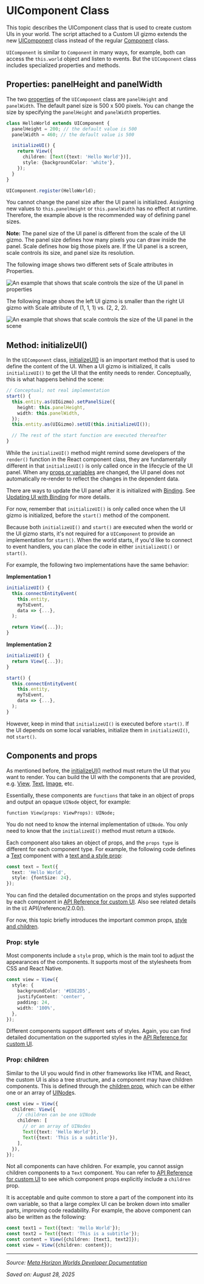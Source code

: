 # UIComponent Class

This topic describes the UIComponent class that is used to create custom UIs in your world. The script attached to a Custom UI gizmo extends the new [UIComponent](https://developers.meta.com/horizon-worlds/reference/2.0.0/ui_uicomponent/) class instead of the regular [Component](https://developers.meta.com/horizon-worlds/reference/2.0.0/core_component) class.

`UIComponent` is similar to `Component` in many ways, for example, both can access the `this.world` object and listen to events. But the `UIComponent` class includes specialized properties and methods.

## Properties: panelHeight and panelWidth

The two [properties](https://developers.meta.com/horizon-worlds/reference/2.0.0/ui_uicomponent/#properties) of the `UIComponent` class are `panelHeight` and `panelWidth`. The default panel size is 500 x 500 pixels. You can change the size by specifying the `panelHeight` and `panelWidth` properties.

```typescript
class HelloWorld extends UIComponent {
  panelHeight = 200; // the default value is 500
  panelWidth = 460; // the default value is 500

  initializeUI() {
    return View({
      children: [Text({text: 'Hello World'})],
      style: {backgroundColor: 'white'},
    });
  }
}

UIComponent.register(HelloWorld);
```

You cannot change the panel size after the UI panel is initialized. Assigning new values to `this.panelHeight` or `this.panelWidth` has no effect at runtime. Therefore, the example above is the recommended way of defining panel sizes.

**Note:** The panel size of the UI panel is different from the scale of the UI gizmo. The panel size defines how many pixels you can draw inside the panel. Scale defines how big those pixels are. If the UI panel is a screen, scale controls its size, and panel size its resolution.

The following image shows two different sets of Scale attributes in Properties.

![An example that shows that scale controls the size of the UI panel in properties](https://scontent-hou1-1.xx.fbcdn.net/v/t39.2365-6/481452194_659847703219851_1693440629986334814_n.png?_nc_cat=106&ccb=1-7&_nc_sid=e280be&_nc_ohc=VVEJ8HzgLs4Q7kNvwGT6dIG&_nc_oc=AdlKRbo6x4JwCrivNVSus_gVTz9rJcEM_k-rSeIjCkXq3dYS1wFpou-moRMM54KJ2nk&_nc_zt=14&_nc_ht=scontent-hou1-1.xx&_nc_gid=BS40naj70FHFYGkzz)

The following image shows the left UI gizmo is smaller than the right UI gizmo with Scale attribute of (1, 1, 1) vs. (2, 2, 2).

![An example that shows that scale controls the size of the UI panel in the scene](https://scontent-hou1-1.xx.fbcdn.net/v/t39.2365-6/480799630_659847699886518_6437251460310613006_n.png?_nc_cat=105&ccb=1-7&_nc_sid=e280be&_nc_ohc=uxbD5VcDFhwQ7kNvwEAXf7V&_nc_oc=AdnZkjaQm3hlCBUpWEcpvyKQ5vnGkpe7dh8WiywZq_qVbMLVCIWtniB09E8k9ITHj6o&_nc_zt=14&_nc_ht=scontent-hou1-1.xx&_nc_gid=BS40naj70FHF)

## Method: initializeUI()

In the `UIComponent` class, [initializeUI()](https://developers.meta.com/horizon-worlds/reference/2.0.0/ui_uicomponent/#methods) is an important method that is used to define the content of the UI. When a UI gizmo is initialized, it calls `initializeUI()` to get the UI that the entity needs to render. Conceptually, this is what happens behind the scene:

```typescript
// Conceptual; not real implementation
start() {
  this.entity.as(UIGizmo).setPanelSize({
    height: this.panelHeight,
    width: this.panelWidth,
  });
  this.entity.as(UIGizmo).setUI(this.initializeUI());

  // The rest of the start function are executed thereafter
}
```

While the `initializeUI()` method might remind some developers of the `render()` function in the React component class, they are fundamentally different in that `initializeUI()` is only called once in the lifecycle of the UI panel. When any [props or variables](https://developers.meta.com/horizon-worlds/learn/documentation/typescript/getting-started/typescript-components-properties-and-variables) are changed, the UI panel does not automatically re-render to reflect the changes in the dependent data.

There are ways to update the UI panel after it is initialized with [Binding](https://developers.meta.com/horizon-worlds/reference/2.0.0/ui_binding/). See [Updating UI with Binding](https://developers.meta.com/horizon-worlds/learn/documentation/desktop-editor/custom-ui/building-dynamic-custom-ui) for more details.

For now, remember that `initializeUI()` is only called once when the UI gizmo is initialized, before the `start()` method of the component.

Because both `initializeUI()` and `start()` are executed when the world or the UI gizmo starts, it's not required for a `UIComponent` to provide an implementation for `start()`. When the world starts, if you'd like to connect to event handlers, you can place the code in either `initializeUI()` or `start()`.

For example, the following two implementations have the same behavior:

**Implementation 1**
```typescript
initializeUI() {
  this.connectEntityEvent(
    this.entity,
    myTsEvent,
    data => {...},
  );

  return View({...});
}
```

**Implementation 2**
```typescript
initializeUI() {
  return View({...});
}

start() {
  this.connectEntityEvent(
    this.entity,
    myTsEvent,
    data => {...},
  );
}
```

However, keep in mind that `initializeUI()` is executed before `start()`. If the UI depends on some local variables, initialize them in `initializeUI()`, not `start()`.

## Components and props

As mentioned before, the [initializeUI()](https://developers.meta.com/horizon-worlds/reference/2.0.0/ui_uicomponent/#methods) method must return the UI that you want to render. You can build the UI with the components that are provided, e.g. [View](https://developers.meta.com/horizon-worlds/reference/2.0.0/ui_view), [Text](https://developers.meta.com/horizon-worlds/reference/2.0.0/ui_text_2), [Image](https://developers.meta.com/horizon-worlds/reference/2.0.0/ui_image_2/), etc.

Essentially, these components are `functions` that take in an object of props and output an opaque `UINode` object, for example:

`function View(props: ViewProps): UINode;`

You do not need to know the internal implementation of `UINode`. You only need to know that the `initializeUI()` method must return a `UINode`.

Each component also takes an object of props, and the `props type` is different for each component type. For example, the following code defines a [Text](https://developers.meta.com/horizon-worlds/reference/2.0.0/ui_text_2) component with a [text and a style prop](https://developers.meta.com/horizon-worlds/reference/2.0.0/ui_textprops/):

```typescript
const text = Text({
  text: 'Hello World',
  style: {fontSize: 24},
});
```

You can find the detailed documentation on the props and styles supported by each component in [API Reference for custom UI](https://developers.meta.com/horizon-worlds/learn/documentation/desktop-editor/custom-ui/api-reference-for-custom-ui/). Also see related details in the `UI` API(/reference/2.0.0/).

For now, this topic briefly introduces the important common props, [style and children](https://developers.meta.com/horizon-worlds/reference/2.0.0/ui_viewprops).

### Prop: style

Most components include a `style` prop, which is the main tool to adjust the appearances of the components. It supports most of the stylesheets from CSS and React Native.

```typescript
const view = View({
  style: {
    backgroundColor: '#EDE2D5',
    justifyContent: 'center',
    padding: 24,
    width: '100%',
  },
});
```

Different components support different sets of styles. Again, you can find detailed documentation on the supported styles in the [API Reference for custom UI](https://developers.meta.com/horizon-worlds/learn/documentation/desktop-editor/custom-ui/api-reference-for-custom-ui/).

### Prop: children

Similar to the UI you would find in other frameworks like HTML and React, the custom UI is also a tree structure, and a component may have children components. This is defined through the [children prop](https://developers.meta.com/horizon-worlds/learn/documentation/desktop-editor/custom-ui/api-reference-for-custom-ui#props), which can be either one or an array of [UINode](https://developers.meta.com/horizon-worlds/reference/2.0.0/ui_uinode)s.

```typescript
const view = View({
  children: View({
    // children can be one UINode
    children: [
      // or an array of UINodes
      Text({text: 'Hello World'}),
      Text({text: 'This is a subtitle'}),
    ],
  }),
});
```

Not all components can have children. For example, you cannot assign children components to a `Text` component. You can refer to [API Reference for custom UI](https://developers.meta.com/horizon-worlds/learn/documentation/desktop-editor/custom-ui/api-reference-for-custom-ui/) to see which component props explicitly include a `children` prop.

It is acceptable and quite common to store a part of the component into its own variable, so that a large complex UI can be broken down into smaller parts, improving code readability. For example, the above component can also be written as the following:

```typescript
const text1 = Text({text: 'Hello World'});
const text2 = Text({text: 'This is a subtitle'});
const content = View({children: [text1, text2]});
const view = View({children: content});
```

---

*Source: [Meta Horizon Worlds Developer Documentation](https://developers.meta.com/horizon-worlds/learn/documentation/desktop-editor/custom-ui/uicomponent-class)*

*Saved on: August 28, 2025*
